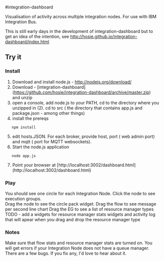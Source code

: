 #integration-dashboard


Visualisation of activity across multiple integration nodes. For use with IBM Integration Bus.

This is still early days in the development of integration-dashboard but to get an idea of the intention, see http://hosie.github.io/integration-dashboard/index.html


## Try it
### Install
1. Download and install node.js - http://nodejs.org/download/
2. Download - [integration-dashboard] (https://github.com/hosie/integration-dashboard/archive/master.zip)  and unzip
3. open a console, add node.js to your PATH, cd to the directory where you unzipped in (2). cd to src ( the directory that contains app.js and package.json - among other things)
4. install the prereqs
```
   npm install
```
5. edit hosts.JSON.  For each broker, provide host, port ( web admin port) and mqtt ( port for MQTT websockets).
6. Start the node.js application
```
   node app.js
```
7. Point your browser at [http://localhost:3002/dashboard.html] (http://localhost:3002/dashboard.html)

### Play

You should see one circle for each Integration Node.
Click the node to see execution groups.  
Drag the node to see the circle pack widget.
Drag the flow to see message per second line chart
Drag the EG to see a list of resource manager types 
TODO - add a widgets for resource manager stats widgets and activity log that will apear when you drag and drop the resource manager type

### Notes
Make sure that flow stats and resource manager stats are turned on.
You will get errors if your Integration Node does not have a queue manager.
There are a few bugs.  If you fix any, I'd love to hear about it.





